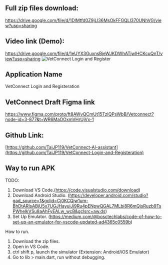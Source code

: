 ## Full zip files download: 
https://drive.google.com/file/d/1DlMtfd0Z9jLl36MsOkFFGQLl370UNhVG/view?usp=sharing

## Video link (Demo):
https://drive.google.com/file/d/1eUYX3GuxnsBjeWJKDWhATjwlHCKcuQnT/view?usp=sharing
![VetConnect Login and Register](https://github.com/user-attachments/assets/155c79cc-43f8-4e83-b030-a8a42e6667ac)

## Application Name
VetConnect Login and Registeration

## VetConnect Draft Figma link 
https://www.figma.com/proto/ft8AWvQCmUt15TzlQPsWbB/Vetconnect?node-id=3-877&t=WR6MaOOxmVHrUjVx-1

## Github Link:
[https://github.com/TaiJP119/VetConnect-AI-assistant](https://github.com/TaiJP119/VetConnect-Login-and-Registeration)

## Way to run APK
TODO:
1. Download VS Code.(https://code.visualstudio.com/download)
2. Download Android Studio. (https://developer.android.com/studio?gad_source=1&gclid=Cj0KCQjw1um-BhDtARIsABjU5x7UGJHayuiJi9Ru4pENpwQGAL7MLbi8R6mQjsRuzb9TsPWhelkVSu8aAhFyEALw_wcB&gclsrc=aw.ds)
3. Set Up Emulator. (https://medium.com/@bosctechlabs/code-of-how-to-set-up-an-emulator-for-vscode-updated-ad4365c0559b)

How to run.
1. Download the zip files.
2. Open in VS Code.
3. ctrl shift p, launch the simulator (Extension: Android/iOS Emulator)
4. Go to lib > main.dart, run without debugging.



